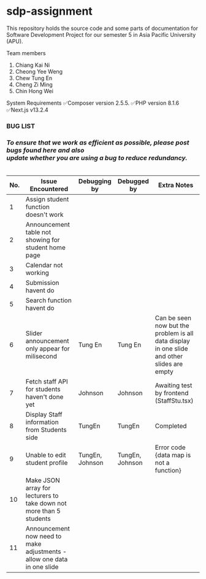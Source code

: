 # sdp-assignment
This repository holds the source code and some parts of documentation for Software Development Project for our semester 5 in Asia Pacific University (APU).

Team members
1. Chiang Kai Ni
2. Cheong Yee Weng
3. Chew Tung En
4. Cheng Zi Ming
5. Chin Hong Wei

System Requirements
✅Composer version 2.5.5.
✅PHP version 8.1.6
✅Next.js v13.2.4

<h3>BUG LIST<h3>
<i font-size="12px">To ensure that we work as efficient as possible, please post bugs found here and also<br>
update whether you are using a bug to reduce redundancy.</i>
<br><br>
<table>
  <thead>
    <tr>
      <th>No.</th>
      <th>Issue Encountered</th>
      <th>Debugging by</th>
      <th>Debugged by</th>
      <th>Extra Notes</th>
    </tr>
  </thead>
  <tbody>
    <!-- Add table rows here -->
    <tr>
      <td>1</td>
      <td>Assign student function doesn't work</td>
      <td></td>
      <td></td>
      <td></td>
    </tr>
    <tr>
      <td>2</td>
      <td>Announcement table not showing for student home page</td>
      <td></td>
      <td></td>
      <td></td>
    </tr>
    <tr>
      <td>3</td>
      <td>Calendar not working</td>
      <td></td>
      <td></td>
      <td></td>
    </tr>
    <tr>
      <td>4</td>
      <td>Submission havent do</td>
      <td></td>
      <td></td>
      <td></td>
    </tr>
    <tr>
      <td>5</td>
      <td>Search function havent do</td>
      <td></td>
      <td></td>
      <td></td>
    </tr>
    <tr>
      <td>6</td>
      <td>Slider announcement only appear for milisecond</td>
      <td>Tung En</td>
      <td>Tung En</td>
      <td>Can be seen now but the problem is all data display in one slide and other slides are empty</td>
    </tr>
    <tr>
      <td>7</td>
      <td>Fetch staff API for students haven't done yet</td>
      <td>Johnson</td>
      <td>Johnson</td>
      <td>Awaiting test by frontend (StaffStu.tsx)</td>
    </tr>
    <tr>
      <td>8</td>
      <td>Display Staff information from Students side</td>
      <td>TungEn</td>
      <td>TungEn</td>
      <td>Completed</td>
    </tr>
    <tr>
      <td>9</td>
      <td>Unable to edit student profile</td>
      <td>TungEn, Johnson</td>
      <td>TungEn, Johnson</td>
      <td>Error code {data map is not a function}</td>
    </tr>
    <tr>
      <td>10</td>
      <td>Make JSON array for lecturers to take down not more than 5 students</td>
      <td></td>
      <td></td>
      <td></td>
    </tr>
    <tr>
      <td>11</td>
      <td>Announcement now need to make adjustments - allow one data in one slide</td>
      <td></td>
      <td></td>
      <td></td>
    </tr>
    <!-- Add more rows as needed -->
  </tbody>
</table>